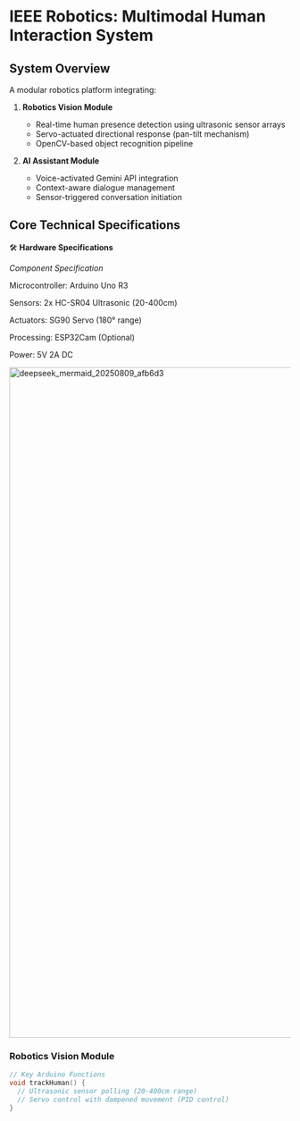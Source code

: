 # IEEE Robotics: Multimodal Human Interaction System

## System Overview
A modular robotics platform integrating:
1. **Robotics Vision Module**  
   - Real-time human presence detection using ultrasonic sensor arrays  
   - Servo-actuated directional response (pan-tilt mechanism)  
   - OpenCV-based object recognition pipeline  

2. **AI Assistant Module**  
   - Voice-activated Gemini API integration  
   - Context-aware dialogue management  
   - Sensor-triggered conversation initiation  

## Core Technical Specifications
🛠️ **Hardware Specifications**

*Component	Specification*

Microcontroller:	Arduino Uno R3

Sensors:	2x HC-SR04 Ultrasonic (20-400cm)

Actuators:	SG90 Servo (180° range)

Processing:	ESP32Cam (Optional)

Power:	5V 2A DC

<img width="1200" height="1200" alt="deepseek_mermaid_20250809_afb6d3" src="https://github.com/user-attachments/assets/cae07a88-600c-45a8-8c2a-9173582b3567" />

### Robotics Vision Module
```c
// Key Arduino Functions
void trackHuman() {
  // Ultrasonic sensor polling (20-400cm range)
  // Servo control with dampened movement (PID control)
}
